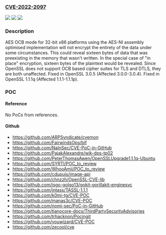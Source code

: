 ### [CVE-2022-2097](https://cve.mitre.org/cgi-bin/cvename.cgi?name=CVE-2022-2097)
![](https://img.shields.io/static/v1?label=Product&message=OpenSSL&color=blue)
![](https://img.shields.io/static/v1?label=Version&message=n%2Fa&color=blue)
![](https://img.shields.io/static/v1?label=Vulnerability&message=Fencepost%20error&color=brighgreen)

### Description

AES OCB mode for 32-bit x86 platforms using the AES-NI assembly optimised implementation will not encrypt the entirety of the data under some circumstances. This could reveal sixteen bytes of data that was preexisting in the memory that wasn't written. In the special case of "in place" encryption, sixteen bytes of the plaintext would be revealed. Since OpenSSL does not support OCB based cipher suites for TLS and DTLS, they are both unaffected. Fixed in OpenSSL 3.0.5 (Affected 3.0.0-3.0.4). Fixed in OpenSSL 1.1.1q (Affected 1.1.1-1.1.1p).

### POC

#### Reference
No PoCs from references.

#### Github
- https://github.com/ARPSyndicate/cvemon
- https://github.com/FairwindsOps/bif
- https://github.com/NaInSec/CVE-PoC-in-GitHub
- https://github.com/PajakAlexandre/wik-dps-tp02
- https://github.com/PeterThomasAwen/OpenSSLUpgrade1.1.1q-Ubuntu
- https://github.com/SYRTI/POC_to_review
- https://github.com/WhooAmii/POC_to_review
- https://github.com/cdupuis/image-api
- https://github.com/chnzzh/OpenSSL-CVE-lib
- https://github.com/isgo-golgo13/gokit-gorillakit-enginesvc
- https://github.com/jntass/TASSL-1.1.1
- https://github.com/k0mi-tg/CVE-POC
- https://github.com/manas3c/CVE-POC
- https://github.com/nomi-sec/PoC-in-GitHub
- https://github.com/tianocore-docs/ThirdPartySecurityAdvisories
- https://github.com/trhacknon/Pocingit
- https://github.com/youwizard/CVE-POC
- https://github.com/zecool/cve


